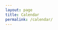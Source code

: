 ```yaml
---
layout: page
title: Calendar
permalink: /calendar/
---
```


<!DOCTYPE html>
<html lang='en'>
  <head>
    <meta charset='utf-8' />
    <link rel='stylesheet' href='https://cdn.jsdelivr.net/npm/fullcalendar@6.1.5/index.global.min.css' />
    <script src='https://cdn.jsdelivr.net/npm/fullcalendar@6.1.5/index.global.min.js'></script>
    <script>
      document.addEventListener('DOMContentLoaded', function() {
        var calendarEl = document.getElementById('calendar');
        var calendar = new FullCalendar.Calendar(calendarEl, {
          initialView: 'dayGridMonth',
          events: '_data/events-data.json'
        });
        calendar.render();
      });
    </script>
  </head>
  <body>
    <div id='calendar'></div>
  </body>
</html>